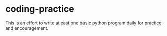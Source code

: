 # coding-practice
This is an effort to write atleast one basic python program daily for practice and encouragement.
